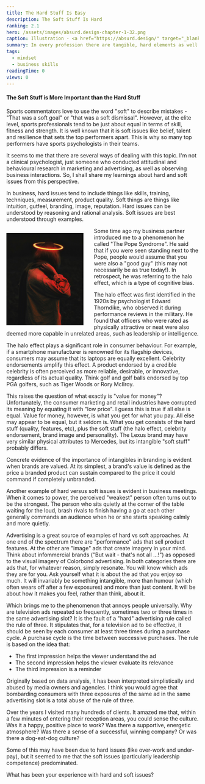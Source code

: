 ```yaml
---
title: The Hard Stuff Is Easy
description: The Soft Stuff Is Hard
ranking: 2.1
hero: /assets/images/absurd.design-chapter-1-32.png
caption: Illustration - <a href="https://absurd.design/" target="_blank"> absurd.design</a>
summary: In every profession there are tangible, hard elements as well as intangible, soft ones. The soft ones are inevitably more important, but also more difficult to grasp. What about your profession?
tags:
  - mindset
  - business skills
readingTime: 0
views: 0
---
```


#### The Soft Stuff is More Important than the Hard Stuff

Sports commentators love to use the word "soft" to describe mistakes - "That was a soft goal" or "that was a soft dismissal". However, at the elite level, sports professionals tend to be just about equal in terms of skill, fitness and strength. It is well known that it is soft issues like belief, talent and resilience that sets the top performers apart. This is why so many top performers have sports psychologists in their teams.

It seems to me that there are several ways of dealing with this topic. I'm not a clinical psychologist, just someone who conducted attitudinal and behavioural research in marketing and advertising, as well as observing business interactions. So, I shall share my learnings about hard and soft issues from this perspective.

In business, hard issues tend to include things like skills, training, techniques, measurement, product quality. Soft things are things like intuition, gutfeel, branding, image, reputation. Hard issues can be understood by reasoning and rational analysis. Soft issues are best understood through examples.

<span style="float: left;width: 40%;margin:1em 2em 0 0;">![Halo Effect](/assets/images/Halo.jpg)</span>Some time ago my business partner introduced me to a phenomenon he called "The Pope Syndrome". He said that if you were seen standing next to the Pope, people would assume that you were also a "good guy" (this may not necessarily be as true today!). In retrospect, he was referring to the halo effect, which is a type of cognitive bias.

The halo effect was first identified in the 1920s by psychologist Edward Thorndike, who observed it during performance reviews in the military. He found that officers who were rated as physically attractive or neat were also deemed more capable in unrelated areas, such as leadership or intelligence.

The halo effect plays a significant role in consumer behaviour. For example, if a smartphone manufacturer is renowned for its flagship devices, consumers may assume that its laptops are equally excellent. Celebrity endorsements amplify this effect. A product endorsed by a credible celebrity is often perceived as more reliable, desirable, or innovative, regardless of its actual quality. Think golf and golf balls endorsed by top PGA golfers, such as Tiger Woods or Rory McIlroy.

This raises the question of what exactly is "value for money"? Unfortunately, the consumer marketing and retail industries have corrupted its meaning by equating it with "low price". I guess this is true if all else is equal. Value for money, however, is what you get for what you pay. All else may appear to be equal, but it seldom is. What you get consists of the hard stuff (quality, features, etc), plus the soft stuff (the halo effect, celebrity endorsement, brand image and personality). The Lexus brand may have very similar physical attributes to Mercedes, but its intangible "soft stuff" probably differs.

Concrete evidence of the importance of intangibles in branding is evident when brands are valued. At its simplest, a brand's value is defined as the price a branded product can sustain compared to the price it could command if completely unbranded.

Another example of hard versus soft issues is evident in business meetings. When it comes to power, the perceived "weakest" person often turns out to be the strongest. The person who sits quietly at the corner of the table waiting for the loud, brash rivals to finish having a go at each other generally commands an audience when he or she starts speaking calmly and more quietly.

Advertising is a great source of examples of hard vs soft approaches. At one end of the spectrum there are "performance" ads that sell product features. At the other are "image" ads that create imagery in your mind. Think about infommercial brands ("But wait - that's not all ...!") as opposed to the visual imagery of Colorbond advertising. In both categories there are ads that, for whatever reason, simply resonate. You will know which ads they are for you. Ask yourself what it is about the ad that you enjoy so much. It will invariably be something intangible, more than humour (which often wears off after a few exposures) and more than just content. It will be about how it makes you feel, rather than think, about it.

Which brings me to the phenomenon that annoys people universally. Why are television ads repeated so frequently, sometimes two or three times in the same advertising slot? It is the fault of a "hard" advertising rule called the rule of three. It stipulates that, for a television ad to be effective, it should be seen by each consumer at least three times during a purchase cycle. A purchase cycle is the time between successive purchases. The rule is based on the idea that:

- The first impression helps the viewer understand the ad
- The second impression helps the viewer evaluate its relevance
- The third impression is a reminder

Originally based on data analysis, it has been interpreted simplistically and abused by media owners and agencies. I think you would agree that bombarding consumers with three exposures of the same ad in the same advertising slot is a total abuse of the rule of three.

Over the years I visited many hundreds of clients. It amazed me that, within a few minutes of entering their reception areas, you could sense the culture. Was it a happy, positive place to work? Was there a supportive, energetic atmosphere? Was there a sense of a successful, winning company? Or was there a dog-eat-dog culture?

Some of this may have been due to hard issues (like over-work and under-pay), but it seemed to me that the soft issues (particularly leadership competence) predominated.

What has been your experience with hard and soft issues?
